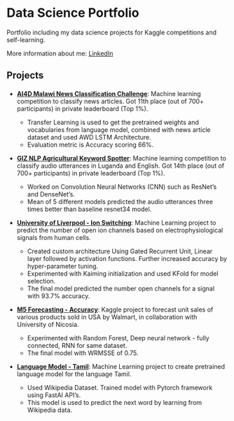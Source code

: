 # Data Science Portfolio

Portfolio including my data science projects for Kaggle competitions and self-learning.

More information about me: [LinkedIn](https://www.linkedin.com/in/shanmugam-marimuthu-771aa818a/)


## <p>Projects

* **[AI4D Malawi News Classification Challenge](https://github.com/shanmugamm212/Data-Science-Portfolio/tree/master/AI4D%20Malawi%20News%20Classification%20Challenge%20(11th%20Place%20Solution))**: Machine learning competition to classify news articles. Got 11th place (out of 700+ participants) in private leaderboard (Top 1%).
    * Transfer Learning is used to get the pretrained weights and vocabularies from language model, combined with news article dataset and used AWD LSTM Architecture.
    * Evaluation metric is Accuracy scoring 66%.

* **[GIZ NLP Agricultural Keyword Spotter](https://github.com/shanmugamm212/Data-Science-Portfolio/tree/master/GIZ%20NLP%20Agricultural%20Keyword%20Spotter!%20(14th%20Place%20Solution))**: Machine learning competition to classify audio utterances in Luganda and
English. Got 14th place (out of 700+ participants) in private leaderboard (Top 1%).
    * Worked on Convolution Neural Networks (CNN) such as ResNet’s and DenseNet’s.
    * Mean of 5 different models predicted the audio utterances three times better than baseline resnet34 model.
    
* **[University of Liverpool - Ion Switching](https://github.com/shanmugamm212/Data-Science-Portfolio/blob/master/University%20of%20Liverpool%20-%20Ion%20Switching.ipynb)**: Machine Learning project to predict the number of open ion channels based on electrophysiological signals from human cells.
    * Created custom architecture Using Gated Recurrent Unit, Linear layer followed by activation functions.
Further increased accuracy by hyper-parameter tuning.
    * Experimented with Kaiming initialization and used KFold for model selection.
    * The final model predicted the number open channels for a signal with 93.7% accuracy.

* **[M5 Forecasting - Accuracy](https://github.com/shanmugamm212/Data-Science-Portfolio/blob/master/M5%20Forecasting%20-%20Accuracy.ipynb)**: Kaggle project to forecast unit sales of various products sold in USA by
Walmart, in collaboration with University of Nicosia.
    * Experimented with Random Forest, Deep neural network - fully connected, RNN for same dataset.
    * The final model with WRMSSE of 0.75.
    
* **[Language Model - Tamil](https://github.com/shanmugamm212/Data-Science-Portfolio/blob/master/Language%20Model%20-%20Tamil.ipynb)**: Machine Learning project to create pretrained language model for the language Tamil.
    * Used Wikipedia Dataset. Trained model with Pytorch framework using FastAI API’s.
    * This model is used to predict the next word by learning from Wikipedia data.
